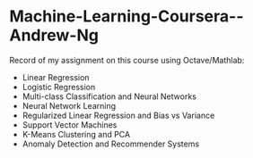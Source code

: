 # Machine-Learning-Coursera--Andrew-Ng
Record of my assignment on this course using Octave/Mathlab:
- Linear Regression
- Logistic Regression
- Multi-class Classification and Neural Networks
- Neural Network Learning
- Regularized Linear Regression and Bias vs Variance
- Support Vector Machines
- K-Means Clustering and PCA
- Anomaly Detection and Recommender Systems
